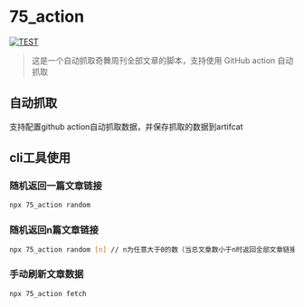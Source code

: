 # 75_action

[![TEST](https://github.com/JohnieXu/75_action/actions/workflows/run.yml/badge.svg)](https://github.com/JohnieXu/75_action/actions/workflows/run.yml)

> 这是一个自动抓取奇舞周刊全部文章的脚本，支持使用 GitHub action 自动抓取

## 自动抓取

支持配置github action自动抓取数据，并保存抓取的数据到artifcat
## cli工具使用
### 随机返回一篇文章链接

```bash
npx 75_action random
```

### 随机返回n篇文章链接

```bash
npx 75_action random [n] // n为任意大于0的数（当总文章数小于n时返回全部文章链接）
```

### 手动刷新文章数据

```bash
npx 75_action fetch
```
